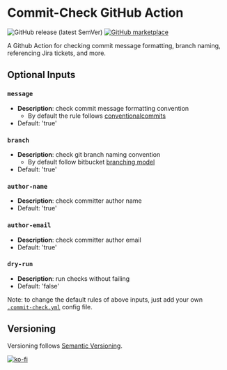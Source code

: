 # Commit-Check GitHub Action

![GitHub release (latest SemVer)](https://img.shields.io/github/v/release/commit-check/commit-check-action)
[![GitHub marketplace](https://img.shields.io/badge/marketplace-C%2FC%2B%2B%20Linter-blue?logo=github)](https://github.com/marketplace/actions/commit-check)

A Github Action for checking commit message formatting, branch naming, referencing Jira tickets, and more.

## Optional Inputs

### `message`

- **Description**: check commit message formatting convention
  - By default the rule follows [conventionalcommits](https://www.conventionalcommits.org/)
- Default: 'true'

### `branch`

- **Description**: check git branch naming convention
  - By default follow bitbucket [branching model](https://support.atlassian.com/bitbucket-cloud/docs/configure-a-projects-branching-model/)
- Default: 'true'

### `author-name`

- **Description**: check committer author name
- Default: 'true'

### `author-email`

- **Description**: check committer author email
- Default: 'true'

### `dry-run`

- **Description**: run checks without failing
- Default: 'false'

Note: to change the default rules of above inputs, just add your own [`.commit-check.yml`](https://github.com/commit-check/commit-check#usage) config file.

## Versioning

Versioning follows [Semantic Versioning](https://semver.org/).

[![ko-fi](https://ko-fi.com/img/githubbutton_sm.svg)](https://ko-fi.com/H2H85WC9L)